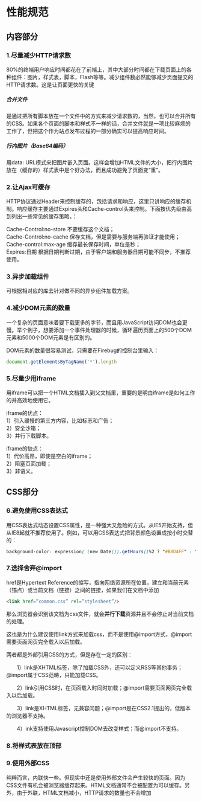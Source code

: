 # 性能规范
## 内容部分
### 1.尽量减少HTTP请求数
80%的终端用户响应时间都花在了前端上，其中大部分时间都在下载页面上的各种组件：图片，样式表，脚本，Flash等等。减少组件数必然能够减少页面提交的HTTP请求数。这是让页面更快的关键
##### 合并文件
是通过把所有脚本放在一个文件中的方式来减少请求数的，当然，也可以合并所有的CSS。如果各个页面的脚本和样式不一样的话，合并文件就是一项比较麻烦的工作了，但把这个作为站点发布过程的一部分确实可以提高响应时间。
##### 行内图片（Base64编码）
用data: URL模式来把图片嵌入页面。这样会增加HTML文件的大小，把行内图片放在（缓存的）样式表中是个好办法，而且成功避免了页面变“重”。

### 2.让Ajax可缓存
HTTP协议通过Header来控制缓存的，包括请求和响应，这里只讲响应的缓存机制。响应缓存主要通过Expires头和Cache-control头来控制。下面按优先级由高到列出一些常见的缓存策略，：

Cache-Control:no-store 不要缓存这个文档；  
Cache-Control:no-cache 保存文档，但是需要与服务端再验证才能使用；  
Cache-control:max-age 缓存最长保存时间，单位是秒；   
Expires:日期 根据日期判断过期，由于客户端和服务器日期可能不同步，不推荐使用。  

### 3.异步加载组件
可根据相对应的库去针对做不同的异步组件加载方案。

### 4.减少DOM元素的数量
一个复杂的页面意味着要下载更多的字节，而且用JavaScript访问DOM也会更慢。举个例子，想要添加一个事件处理器的时候，循环遍历页面上的500个DOM元素和5000个DOM元素是有区别的。  

DOM元素的数量很容易测试，只需要在Firebug的控制台里输入：

``` js
document.getElementsByTagName('*').length
```

### 5.尽量少用iframe

用iframe可以把一个HTML文档插入到父文档里，重要的是明白iframe是如何工作的并高效地使用它。

iframe的优点：  
1）引入缓慢的第三方内容，比如标志和广告；  
2）安全沙箱；  
3）并行下载脚本。  

iframe的缺点：  
1）代价高昂，即使是空白的iframe；  
2）阻塞页面加载；  
3）非语义。

## CSS部分

### 6.避免使用CSS表达式
用CSS表达式动态设置CSS属性，是一种强大又危险的方式。从IE5开始支持，但从IE8起就不推荐使用了。例如，可以用CSS表达式把背景颜色设置成按小时交替的：
``` css
background-color: expression( (new Date()).getHours()%2 ? "#B8D4FF" : "#F08A00" );
```

### 7.选择<link>舍弃@import
href是Hypertext Reference的缩写，指向网络资源所在位置，建立和当前元素（锚点）或当前文档（链接）之间的链接，如果我们在文档中添加
``` html
<link href=”common.css” rel=”stylesheet”/>
```
那么浏览器会识别该文档为css文件，就会**并行下载**资源并且不会停止对当前文档的处理。

这也是为什么建议使用link方式来加载css，而不是使用@import方式，@import需要页面网页完全载入以后加载。

两者都是外部引用CSS的方式，但是存在一定的区别：

　　1）link是XHTML标签，除了加载CSS外，还可以定义RSS等其他事务；@import属于CSS范畴，只能加载CSS。

　　2）link引用CSS时，在页面载入时同时加载；@import需要页面网页完全载入以后加载。

　　3）link是XHTML标签，无兼容问题；@import是在CSS2.1提出的，低版本的浏览器不支持。

　　4）ink支持使用Javascript控制DOM去改变样式；而@import不支持。

### 8.将样式表放在顶部

### 9.使用外部CSS
纯粹而言，内联快一些。但现实中还是使用外部文件会产生较快的页面。因为CSS文件有机会被浏览器缓存起来。HTML文档通常不会被配置为可以缓存。另外，由于外联，HTML文档减小，HTTP请求的数量也不会增加

